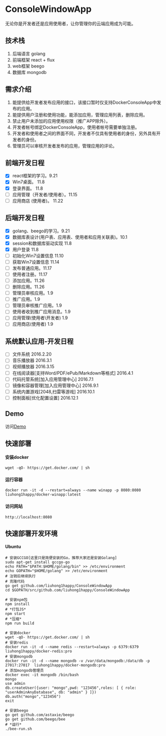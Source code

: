 # ConsoleWindowApp

无论你是开发者还是应用使用者，让你管理你的云端应用成为可能。

## 技术栈
1. 后端语言 golang
2. 前端框架 react + flux
3. web框架 beego
4. 数据库 mongodb

## 需求介绍

1. 能提供给开发者发布应用的接口，该接口暂时仅支持DockerConsoleApp中发布的应用。
2. 能提供用户注册和使用功能，能添加应用，管理应用列表，删除应用。
3. 禁止用户未添加的应用使用权限（推广APP除外）。
4. 开发者帐号绑定DockerConsoleApp，使用者帐号需要单独注册。
5. 开发者和使用者之间的界面不同，开发者不仅具有使用者的身份，另外具有开发者的身份。
6. 管理员可以审核开发者发布的应用，管理应用的评论。

## 前端开发日程

- [x] react框架的学习。9.21
- [x] Win7桌面。 11.8
- [x] 登录界面。 11.8
- [ ] 应用管理（开发者/使用者）。11.15
- [ ] 应用商店 (使用者)。 11.22

## 后端开发日程

- [x] golang、beego的学习。9.21
- [x] 数据库表设计(用户表、应用表、使用者和应用关联表)。10.1
- [x] session和数据库驱动实现 11.8
- [x] 用户登录 11.8
- [ ] 初始化Win7设置信息 11.10
- [ ] 获取Win7设置信息 11.14
- [ ] 发布普通应用。11.17
- [ ] 使用者注册。11.17
- [ ] 添加应用。11.26
- [ ] 删除应用。11.26
- [ ] 管理员审核应用。1.9
- [ ] 推广应用。1.9
- [ ] 管理员审核推广应用。1.9
- [ ] 使用者收到推广应用消息。1.9
- [ ] 应用管理(使用者\开发者) 1.9
- [ ] 应用商店(使用者) 1.9

## 系统默认应用-开发日程

- [ ] 文件系统 2016.2.20
- [ ] 音乐播放器 2016.3.1
- [ ] 视频播放器 2016.3.15
- [ ] 在线阅读器[支持Word/PDF/ePub/Markdown等格式]  2016.4.1
- [ ] 代码托管系统[加入应用管理中心] 2016.7.1
- [ ] 镜像和容器管理[加入应用管理中心] 2016.9.1
- [ ] 系统内置游戏[2048,扫雷等游戏] 2016.10.1
- [ ] 控制面板[优化配置设置] 2016.12.1

## Demo

访问[Demo](http://liuhong1happy.github.io/ConsoleWindowApp/demo.html)

## 快速部署

#### 安装docker

    wget -qO- https://get.docker.com/ | sh

#### 运行容器

    docker run -it -d --restart=always --name winapp -p 8080:8080 liuhong1happy/docker-winapp:latest

#### 访问网站

    http://localhost:8080
    
## 快速部署开发环境

#### Ubuntu

    # 安装GCCGO[这里只是简便安装的Go，推荐大家还是安装Golang]
    sudo apt-get install gccgo-go
    echo PATH="$PATH:$HOME/golang/bin" >> /etc/environment
    echo GOPATH="$HOME/golang" >> /etc/environment
    # 注销后继续执行
    # 克隆代码
    go get github.com/liuhong1happy/ConsoleWindowApp
    cd $GOPATH/src/github.com/liuhong1happy/ConsoleWindowApp
    
    # 安装npm包
    npm install
    # *打包JS*
    npm start
    # *压缩*
    npm run build

    # 安装docker
    wget -qO- https://get.docker.com/ | sh
    # 安装redis
    docker run -it -d --name redis --restart=always -p 6379:6379 liuhong1happy/docker-redis:pro
    # 安装mongodb
    docker run -it -d --name mongodb -v /var/data/mongodb:/data/db -p 27017:27017  liuhong1happy/docker-mongodb:pro
    # 添加mongodb管理员
    docker exec -it mongodb /bin/bash
    mongo
    use admin
    db.createUser({user: "mongo",pwd: "123456",roles: [ { role: "userAdminAnyDatabase", db: "admin" } ]})
    db.auth("mongo","123456")
    exit
    
    # 安装beego
    go get github.com/astaxie/beego
    go get github.com/beego/bee
    # *运行*
    ./bee-run.sh
    


